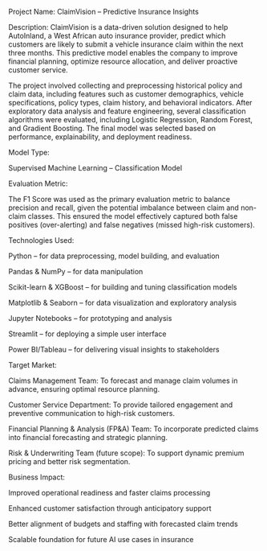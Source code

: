 Project Name: ClaimVision – Predictive Insurance Insights

Description:
ClaimVision is a data-driven solution designed to help AutoInland, a West African auto insurance provider, predict which customers are likely to submit a vehicle insurance claim within the next three months. This predictive model enables the company to improve financial planning, optimize resource allocation, and deliver proactive customer service.

The project involved collecting and preprocessing historical policy and claim data, including features such as customer demographics, vehicle specifications, policy types, claim history, and behavioral indicators. After exploratory data analysis and feature engineering, several classification algorithms were evaluated, including Logistic Regression, Random Forest, and Gradient Boosting. The final model was selected based on performance, explainability, and deployment readiness.

Model Type:

Supervised Machine Learning – Classification Model

Evaluation Metric:

The F1 Score was used as the primary evaluation metric to balance precision and recall, given the potential imbalance between claim and non-claim classes. This ensured the model effectively captured both false positives (over-alerting) and false negatives (missed high-risk customers).

Technologies Used:

Python – for data preprocessing, model building, and evaluation

Pandas & NumPy – for data manipulation

Scikit-learn & XGBoost – for building and tuning classification models

Matplotlib & Seaborn – for data visualization and exploratory analysis

Jupyter Notebooks – for prototyping and analysis

Streamlit  – for deploying a simple user interface

Power BI/Tableau  – for delivering visual insights to stakeholders

Target Market:

Claims Management Team: To forecast and manage claim volumes in advance, ensuring optimal resource planning.

Customer Service Department: To provide tailored engagement and preventive communication to high-risk customers.

Financial Planning & Analysis (FP&A) Team: To incorporate predicted claims into financial forecasting and strategic planning.

Risk & Underwriting Team (future scope): To support dynamic premium pricing and better risk segmentation.

Business Impact:

Improved operational readiness and faster claims processing

Enhanced customer satisfaction through anticipatory support

Better alignment of budgets and staffing with forecasted claim trends

Scalable foundation for future AI use cases in insurance
